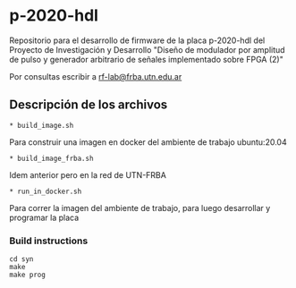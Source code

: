# p-2020-hdl

Repositorio para el desarrollo de firmware de la placa p-2020-hdl del Proyecto de Investigación y Desarrollo "Diseño de modulador por amplitud de pulso y generador arbitrario de señales implementado sobre FPGA (2)"

Por consultas escribir a rf-lab@frba.utn.edu.ar

## Descripción de los archivos

    * build_image.sh
    
Para construir una imagen en docker del ambiente de trabajo ubuntu:20.04 

    * build_image_frba.sh
    
Idem anterior pero en la red de UTN-FRBA

    * run_in_docker.sh
    
Para correr la imagen del ambiente de trabajo, para luego desarrollar y programar la placa

### Build instructions

```
cd syn
make
make prog
```

